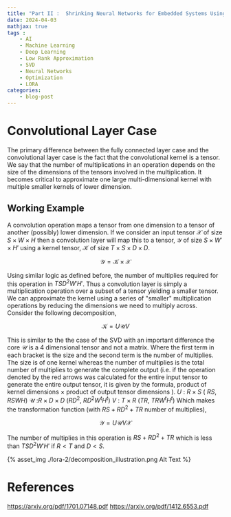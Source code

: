 ```yaml
---
title: "Part II :  Shrinking Neural Networks for Embedded Systems Using Low Rank Approximations (LoRA)"
date: 2024-04-03
mathjax: true
tags : 
    - AI
    - Machine Learning
    - Deep Learning
    - Low Rank Approximation
    - SVD
    - Neural Networks
    - Optimization
    - LORA
categories:
    - blog-post
---
```



# Convolutional Layer Case
The primary difference between the fully connected layer case and the
convolutional layer case is the fact that the convolutional kernel is a
tensor. We say that the number of multiplications in an operation
depends on the size of the dimensions of the tensors involved in the
multiplication. It becomes critical to approximate one large
multi-dimensional kernel with multiple smaller kernels of lower
dimension.

## Working Example

A convolution operation maps a tensor from one dimension to a tensor of
another (possibly) lower dimension. If we consider an input tensor
$\mathcal{X}$ of size $S\times W \times H$ then a convolution layer will
map this to a tensor, $\mathcal{Y}$ of size $S\times W' \times H'$ using
a kernel tensor, $\mathcal{K}$ of size $T\times S\times D\times D$.

$$
\mathcal{Y} = \mathcal{K} \times \mathcal{X}
$$

Using similar logic as defined before, the number of multiplies required
for this operation in $TSD^2W'H'$. Thus a convolution layer is simply a
multiplication operation over a subset of a tensor yielding a smaller
tensor. We can approximate the kernel using a series of \"smaller\"
multiplication operations by reducing the dimensions we need to multiply
across. Consider the following decomposition,

$$
\mathcal{K} = U \mathcal{U}V
$$ 

This is similar to the the case of the SVD with an important difference the core $\mathcal{U}$ is a 4 dimensional tensor and not a matrix. Where the first term in each
bracket is the size and the second term is the number of multiplies. The size is of one kernel whereas the number of multiplies is the total
number of multiplies to generate the complete output (i.e. if the operation denoted by the red arrows was calculated for the entire input
tensor to generate the entire output tensor, it is given by the formula, product of kernel dimensions $\times$ product of output tensor
dimensions ). 
$U$ : $R\times S$ ( $R S$, $RSWH$) 
$\mathcal{U}$ :$R\times D\times D$ ($RD^2$, $RD^2W^{t}H^{t}$) 
$V$ : $T \times R$ ($TR$, $TRW^{t}H^{t}$) 
Which makes the transformation function (with $RS + RD^2 + TR$ number of multiplies), 

$$
\mathcal{Y} = U \mathcal{U}V\mathcal{X}
$$

The number of multiplies in this operation is $RS + RD^2 + TR$ which is less than $TSD^2W'H'$ if $R < T$ and $D < S$.

[//]: # ( ![Convolution Example]&#40;./lora-2/decomposition_illustration.png&#41;)

{% asset_img ./lora-2/decomposition_illustration.png Alt Text %}


# References
https://arxiv.org/pdf/1701.07148.pdf 
https://arxiv.org/pdf/1412.6553.pdf